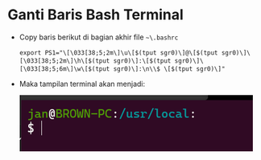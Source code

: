 # Ganti Baris Bash Terminal

- Copy baris berikut di bagian akhir file `~\.bashrc`

    ```
    export PS1="\[\033[38;5;2m\]\u\[$(tput sgr0)\]@\[$(tput sgr0)\]\[\033[38;5;2m\]\h\[$(tput sgr0)\]:\[$(tput sgr0)\]\[\033[38;5;6m\]\w\[$(tput sgr0)\]:\n\\$ \[$(tput sgr0)\]"
    ```

- Maka tampilan terminal akan menjadi:

    ![](ganti-baris-bash-terminal-img1.PNG)
